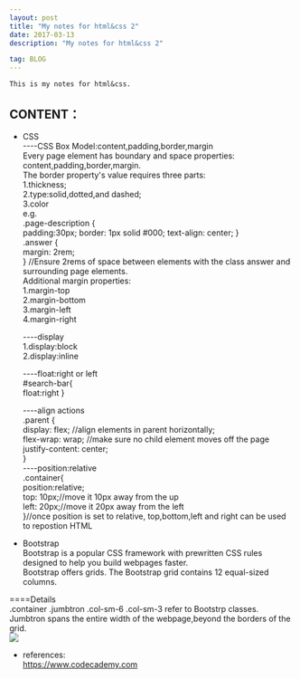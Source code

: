 ```yaml
---
layout: post
title: "My notes for html&css 2"
date: 2017-03-13 
description: "My notes for html&css 2"  

tag: BLOG 
---   
```

    This is my notes for html&css.

## CONTENT：
+   CSS    
    ----CSS Box Model:content,padding,border,margin    
    Every page element has boundary and space properties: content,padding,border,margin.   
    The border property's value requires three parts:   
    1.thickness;   
    2.type:solid,dotted,and dashed;   
    3.color   
    e.g.   
    .page-description {    
        padding:30px;
        border: 1px solid #000;
        text-align: center;
    }    
    .answer {    
    margin: 2rem;    
    } //Ensure 2rems of space between elements with the class answer and surrounding page elements.    
    Additional margin properties:   
    1.margin-top    
    2.margin-bottom    
    3.margin-left           
    4.margin-right   

    ----display    
    1.display:block    
    2.display:inline    
    
    ----float:right or left    
    #search-bar{    
        float:right
    }
    
    ----align actions    
    .parent {           
        display: flex; //align elements in parent horizontally;    
        flex-wrap: wrap; //make sure no child element moves off the page    
        justify-content: center;    
     }      
    ----position:relative     
    .container{    
        position:relative;          
        top: 10px;//move it 10px away from the up          
        left: 20px;//move it 20px away from the left           
    }//once position is set to relative, top,bottom,left and right can be used to repostion HTML    
    
+   Bootstrap    
    Bootstrap is a popular CSS framework with prewritten CSS rules designed to help you build webpages faster.    
    Bootstrap offers grids. The Bootstrap grid contains 12 equal-sized columns.    

====Details    
    .container .jumbtron .col-sm-6 .col-sm-3 refer to Bootstrp classes.
    Jumbtron spans the entire width of the webpage,beyond the borders of the grid.    
    <img src="https://s3.amazonaws.com/codecademy-content/projects/make-a-website/lesson-4/woodwork.jpg"/>
     
+   references:  
    https://www.codecademy.com  
    




